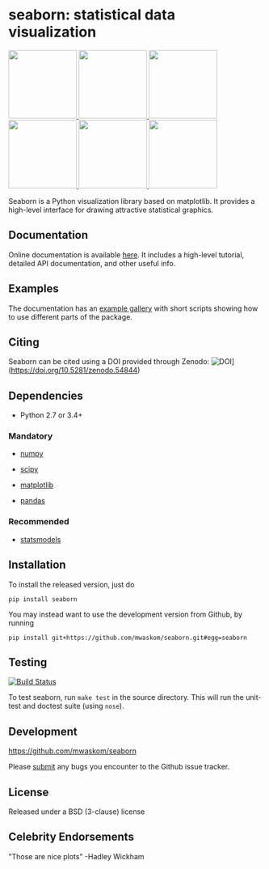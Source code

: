 seaborn: statistical data visualization
=======================================

<div class="row">
<a href=http://seaborn.pydata.org/examples/anscombes_quartet.html>
<img src="http://seaborn.pydata.org/_static/anscombes_quartet_thumb.png" height="135" width="135">
</a>

<a href=http://seaborn.pydata.org/examples/many_pairwise_correlations.html>
<img src="http://seaborn.pydata.org/_static/many_pairwise_correlations_thumb.png" height="135" width="135">
</a>

<a href=http://seaborn.pydata.org/examples/many_facets.html>
<img src="http://seaborn.pydata.org/_static/many_facets_thumb.png" height="135" width="135">
</a>

<a href=http://seaborn.pydata.org/examples/scatterplot_matrix.html>
<img src="http://seaborn.pydata.org/_static/scatterplot_matrix_thumb.png" height="135" width="135">
</a>

<a href=http://seaborn.pydata.org/examples/hexbin_marginals.html>
<img src="http://seaborn.pydata.org/_static/hexbin_marginals_thumb.png" height="135" width="135">
</a>

<a href=http://seaborn.pydata.org/examples/scatterplot_categorical.html>
<img src="http://seaborn.pydata.org/_static/scatterplot_categorical_thumb.png" height="135" width="135">
</a>

</div>

Seaborn is a Python visualization library based on matplotlib. It provides a high-level interface for drawing attractive statistical graphics.

Documentation
-------------

Online documentation is available [here](http://seaborn.pydata.org/). It includes a high-level tutorial, detailed API documentation, and other useful info.

Examples
--------

The documentation has an [example gallery](http://seaborn.pydata.org/examples/index.html) with short scripts showing how to use different parts of the package.

Citing
------

Seaborn can be cited using a DOI provided through Zenodo: ![DOI](https://zenodo.org/badge/DOI/10.5281/zenodo.54844.svg)](https://doi.org/10.5281/zenodo.54844)

Dependencies
------------

- Python 2.7 or 3.4+

### Mandatory

- [numpy](http://www.numpy.org/)

- [scipy](http://www.scipy.org/)

- [matplotlib](http://matplotlib.org/)

- [pandas](http://pandas.pydata.org/)

### Recommended

- [statsmodels](http://statsmodels.sourceforge.net/)


Installation
------------

To install the released version, just do

    pip install seaborn

You may instead want to use the development version from Github, by running

    pip install git+https://github.com/mwaskom/seaborn.git#egg=seaborn


Testing
-------

[![Build Status](https://travis-ci.org/mwaskom/seaborn.png?branch=master)](https://travis-ci.org/mwaskom/seaborn)

To test seaborn, run `make test` in the source directory. This will run the
unit-test and doctest suite (using `nose`).

 
Development
-----------

https://github.com/mwaskom/seaborn

Please [submit](https://github.com/mwaskom/seaborn/issues/new) any bugs you encounter to the Github issue tracker.

License
-------

Released under a BSD (3-clause) license


Celebrity Endorsements
----------------------

"Those are nice plots" -Hadley Wickham
